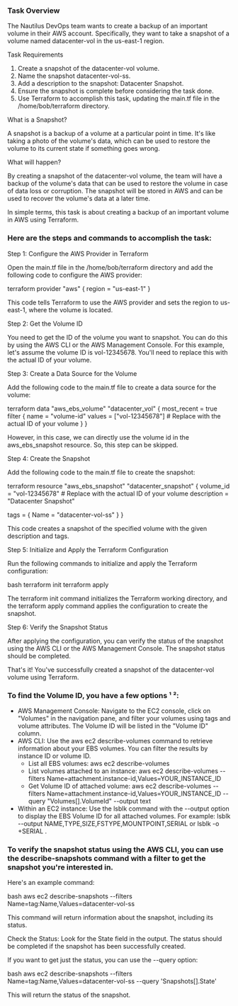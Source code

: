 ### Task Overview

The Nautilus DevOps team wants to create a backup of an important volume in their AWS account. Specifically, they want to take a snapshot of a volume named datacenter-vol in the us-east-1 region.

Task Requirements

1. Create a snapshot of the datacenter-vol volume.
2. Name the snapshot datacenter-vol-ss.
3. Add a description to the snapshot: Datacenter Snapshot.
4. Ensure the snapshot is complete before considering the task done.
5. Use Terraform to accomplish this task, updating the main.tf file in the /home/bob/terraform directory.

What is a Snapshot?

A snapshot is a backup of a volume at a particular point in time. It's like taking a photo of the volume's data, which can be used to restore the volume to its current state if something goes wrong.

What will happen?

By creating a snapshot of the datacenter-vol volume, the team will have a backup of the volume's data that can be used to restore the volume in case of data loss or corruption. The snapshot will be stored in AWS and can be used to recover the volume's data at a later time.

In simple terms, this task is about creating a backup of an important volume in AWS using Terraform.


### Here are the steps and commands to accomplish the task:

Step 1: Configure the AWS Provider in Terraform

Open the main.tf file in the /home/bob/terraform directory and add the following code to configure the AWS provider:

terraform
provider "aws" {
  region = "us-east-1"
}

This code tells Terraform to use the AWS provider and sets the region to us-east-1, where the volume is located.

Step 2: Get the Volume ID

You need to get the ID of the volume you want to snapshot. You can do this by using the AWS CLI or the AWS Management Console. For this example, let's assume the volume ID is vol-12345678. You'll need to replace this with the actual ID of your volume.

Step 3: Create a Data Source for the Volume

Add the following code to the main.tf file to create a data source for the volume:

terraform
data "aws_ebs_volume" "datacenter_vol" {
  most_recent = true
  filter {
    name   = "volume-id"
    values = ["vol-12345678"] # Replace with the actual ID of your volume
  }
}

However, in this case, we can directly use the volume id in the aws_ebs_snapshot resource. So, this step can be skipped.

Step 4: Create the Snapshot

Add the following code to the main.tf file to create the snapshot:

terraform
resource "aws_ebs_snapshot" "datacenter_snapshot" {
  volume_id = "vol-12345678" # Replace with the actual ID of your volume
  description = "Datacenter Snapshot"

  tags = {
    Name = "datacenter-vol-ss"
  }
}

This code creates a snapshot of the specified volume with the given description and tags.

Step 5: Initialize and Apply the Terraform Configuration

Run the following commands to initialize and apply the Terraform configuration:

bash
terraform init
terraform apply

The terraform init command initializes the Terraform working directory, and the terraform apply command applies the configuration to create the snapshot.

Step 6: Verify the Snapshot Status

After applying the configuration, you can verify the status of the snapshot using the AWS CLI or the AWS Management Console. The snapshot status should be completed.

That's it! You've successfully created a snapshot of the datacenter-vol volume using Terraform.


### To find the Volume ID, you have a few options ¹ ²:
- AWS Management Console: Navigate to the EC2 console, click on "Volumes" in the navigation pane, and filter your volumes using tags and volume attributes. The Volume ID will be listed in the "Volume ID" column.
- AWS CLI: Use the aws ec2 describe-volumes command to retrieve information about your EBS volumes. You can filter the results by instance ID or volume ID.
    - List all EBS volumes: aws ec2 describe-volumes
    - List volumes attached to an instance: aws ec2 describe-volumes --filters Name=attachment.instance-id,Values=YOUR_INSTANCE_ID
    - Get Volume ID of attached volume: aws ec2 describe-volumes --filters Name=attachment.instance-id,Values=YOUR_INSTANCE_ID --query "Volumes[].VolumeId" --output text
- Within an EC2 instance: Use the lsblk command with the --output option to display the EBS Volume ID for all attached volumes. For example: lsblk --output NAME,TYPE,SIZE,FSTYPE,MOUNTPOINT,SERIAL or lsblk -o +SERIAL .

### To verify the snapshot status using the AWS CLI, you can use the describe-snapshots command with a filter to get the snapshot you're interested in.

Here's an example command:

bash
aws ec2 describe-snapshots --filters Name=tag:Name,Values=datacenter-vol-ss

This command will return information about the snapshot, including its status.

Check the Status:
Look for the State field in the output. The status should be completed if the snapshot has been successfully created.

If you want to get just the status, you can use the --query option:

bash
aws ec2 describe-snapshots --filters Name=tag:Name,Values=datacenter-vol-ss --query 'Snapshots[].State'

This will return the status of the snapshot.
